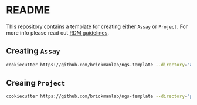 # README

This repository contains a template for creating either `Assay` or `Project`.
For more info please read out [RDM guidelines](https://brickmanlab.github.io/wiki/rdm/).

## Creating `Assay`

```bash
cookiecutter https://github.com/brickmanlab/ngs-template --directory="assay"
```

## Creaing `Project`

```bash
cookiecutter https://github.com/brickmanlab/ngs-template --directory="project"
```
